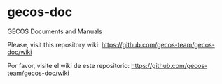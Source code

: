 # gecos-doc
GECOS Documents and Manuals

Please, visit this repository wiki: https://github.com/gecos-team/gecos-doc/wiki

Por favor, visite el wiki de este repositorio: https://github.com/gecos-team/gecos-doc/wiki
